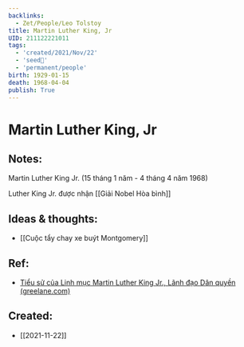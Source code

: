 ```yaml
---
backlinks:
  - Zet/People/Leo Tolstoy
title: Martin Luther King, Jr
UID: 211122221011
tags:
  - 'created/2021/Nov/22'
  - 'seed🥜'
  - 'permanent/people'
birth: 1929-01-15
death: 1968-04-04
publish: True
---
```

# Martin Luther King, Jr

## Notes:
Martin Luther King Jr. (15 tháng 1 năm  - 4 tháng 4 năm 1968)

Luther King Jr. được nhận [[Giải Nobel Hòa bình]]
## Ideas & thoughts:
- [[Cuộc tẩy chay xe buýt Montgomery]]

## Ref:
- [Tiểu sử của Linh mục Martin Luther King Jr., Lãnh đạo Dân quyền (greelane.com)](https://www.greelane.com/vi/nh%c3%a2n-v%c4%83n/l%e1%bb%8bch-s%e1%bb%ad--v%c4%83n-h%c3%b3a/martin-luther-king-jr-1779880/)
## Created:
- [[2021-11-22]]
